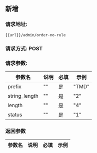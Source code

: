 ## 新增
### 请求地址:
```
{{url}}/admin/order-no-rule
```
### 请求方式: POST  
### 请求参数:  

|参数名|说明|必填|示例|  
 |---|---|---|---|  
|prefix|""|是|"TMD"|  
|string_length|""|是|"2"|  
|length|""|是|"4"|  
|status|""|是|"1"|  
### 返回参数  

|参数名|说明|必填|示例|  
 |---|---|---|---|  
